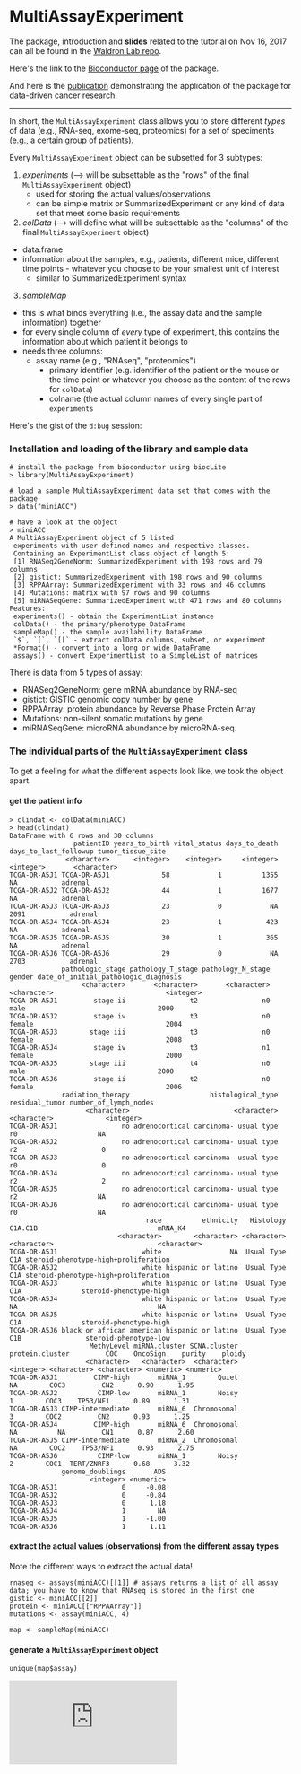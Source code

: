 # MultiAssayExperiment

The package, introduction and **slides** related to the tutorial on Nov 16, 2017 can all be found in the [Waldron Lab repo](https://github.com/waldronlab/MultiAssayExperimentWorkshop).

Here's the link to the [Bioconductor page](https://bioconductor.org/packages/release/bioc/html/MultiAssayExperiment.html) of the package.

And here is the [publication](http://cancerres.aacrjournals.org/content/77/21/e39) demonstrating the application of the package for data-driven cancer research.

----------------------------------------

In short, the `MultiAssayExperiment` class allows you to store different _types_ of data (e.g., RNA-seq, exome-seq, proteomics) for a set of speciments (e.g., a certain group of patients).

Every `MultiAssayExperiment` object can be subsetted for 3 subtypes:

1. *experiments* (--> will be subsettable as the "rows" of the final `MultiAssayExperiment` object)
	- used for storing the actual values/observations
	- can be simple matrix or SummarizedExperiment or any kind of data set that meet some basic requirements
2. *colData* (--> will define what will be subsettable as the "columns" of the final `MultiAssayExperiment` object)
  - data.frame
  - information about the samples, e.g., patients, different mice, different time points - whatever you choose to be your smallest unit of interest
	- similar to SummarizedExperiment syntax
3. *sampleMap* 
  * this is what binds everything (i.e., the assay data and the sample information) together
  * for every single column of _every_ type of experiment, this contains the information about which patient it belongs to
  * needs three columns:
    * assay name (e.g., "RNAseq", "proteomics")
	  * primary identifier (e.g. identifier of the patient or the mouse or the time point or whatever you choose as the content of the rows for `colData`)
	  * colname (the actual column names of every single part of `experiments`


Here's the gist of the `d:bug` session:

### Installation and loading of the library and sample data

```
# install the package from bioconductor using biocLite
> library(MultiAssayExperiment)

# load a sample MultiAssayExperiment data set that comes with the package
> data("miniACC")

# have a look at the object
> miniACC
A MultiAssayExperiment object of 5 listed
 experiments with user-defined names and respective classes. 
 Containing an ExperimentList class object of length 5: 
 [1] RNASeq2GeneNorm: SummarizedExperiment with 198 rows and 79 columns 
 [2] gistict: SummarizedExperiment with 198 rows and 90 columns 
 [3] RPPAArray: SummarizedExperiment with 33 rows and 46 columns 
 [4] Mutations: matrix with 97 rows and 90 columns 
 [5] miRNASeqGene: SummarizedExperiment with 471 rows and 80 columns 
Features: 
 experiments() - obtain the ExperimentList instance 
 colData() - the primary/phenotype DataFrame 
 sampleMap() - the sample availability DataFrame 
 `$`, `[`, `[[` - extract colData columns, subset, or experiment 
 *Format() - convert into a long or wide DataFrame 
 assays() - convert ExperimentList to a SimpleList of matrices
```

There is data from 5 types of assay:

  -  RNASeq2GeneNorm: gene mRNA abundance by RNA-seq
  - gistict: GISTIC genomic copy number by gene
  - RPPAArray: protein abundance by Reverse Phase Protein Array
  - Mutations: non-silent somatic mutations by gene
  - miRNASeqGene: microRNA abundance by microRNA-seq.


### The individual parts of the `MultiAssayExperiment` class

To get a feeling for what the different aspects look like, we took the object apart.

#### get the patient info

```
> clindat <- colData(miniACC)
> head(clindat)
DataFrame with 6 rows and 30 columns
                patientID years_to_birth vital_status days_to_death days_to_last_followup tumor_tissue_site
              <character>      <integer>    <integer>     <integer>             <integer>       <character>
TCGA-OR-A5J1 TCGA-OR-A5J1             58            1          1355                    NA           adrenal
TCGA-OR-A5J2 TCGA-OR-A5J2             44            1          1677                    NA           adrenal
TCGA-OR-A5J3 TCGA-OR-A5J3             23            0            NA                  2091           adrenal
TCGA-OR-A5J4 TCGA-OR-A5J4             23            1           423                    NA           adrenal
TCGA-OR-A5J5 TCGA-OR-A5J5             30            1           365                    NA           adrenal
TCGA-OR-A5J6 TCGA-OR-A5J6             29            0            NA                  2703           adrenal
             pathologic_stage pathology_T_stage pathology_N_stage      gender date_of_initial_pathologic_diagnosis
                  <character>       <character>       <character> <character>                            <integer>
TCGA-OR-A5J1         stage ii                t2                n0        male                                 2000
TCGA-OR-A5J2         stage iv                t3                n0      female                                 2004
TCGA-OR-A5J3        stage iii                t3                n0      female                                 2008
TCGA-OR-A5J4         stage iv                t3                n1      female                                 2000
TCGA-OR-A5J5        stage iii                t4                n0        male                                 2000
TCGA-OR-A5J6         stage ii                t2                n0      female                                 2006
             radiation_therapy                    histological_type residual_tumor number_of_lymph_nodes
                   <character>                          <character>    <character>             <integer>
TCGA-OR-A5J1                no adrenocortical carcinoma- usual type             r0                    NA
TCGA-OR-A5J2                no adrenocortical carcinoma- usual type             r2                     0
TCGA-OR-A5J3                no adrenocortical carcinoma- usual type             r0                     0
TCGA-OR-A5J4                no adrenocortical carcinoma- usual type             r2                     2
TCGA-OR-A5J5                no adrenocortical carcinoma- usual type             r2                    NA
TCGA-OR-A5J6                no adrenocortical carcinoma- usual type             r0                    NA
                                  race          ethnicity   Histology     C1A.C1B                              mRNA_K4
                           <character>        <character> <character> <character>                          <character>
TCGA-OR-A5J1                     white                 NA  Usual Type         C1A steroid-phenotype-high+proliferation
TCGA-OR-A5J2                     white hispanic or latino  Usual Type         C1A steroid-phenotype-high+proliferation
TCGA-OR-A5J3                     white hispanic or latino  Usual Type         C1A               steroid-phenotype-high
TCGA-OR-A5J4                     white hispanic or latino  Usual Type          NA                                   NA
TCGA-OR-A5J5                     white hispanic or latino  Usual Type         C1A               steroid-phenotype-high
TCGA-OR-A5J6 black or african american hispanic or latino  Usual Type         C1B                steroid-phenotype-low
                    MethyLevel miRNA.cluster SCNA.cluster protein.cluster         COC    OncoSign    purity    ploidy
                   <character>   <character>  <character>       <integer> <character> <character> <numeric> <numeric>
TCGA-OR-A5J1         CIMP-high       miRNA_1        Quiet              NA        COC3         CN2      0.90      1.95
TCGA-OR-A5J2          CIMP-low       miRNA_1        Noisy               1        COC3    TP53/NF1      0.89      1.31
TCGA-OR-A5J3 CIMP-intermediate       miRNA_6  Chromosomal               3        COC2         CN2      0.93      1.25
TCGA-OR-A5J4         CIMP-high       miRNA_6  Chromosomal              NA          NA         CN1      0.87      2.60
TCGA-OR-A5J5 CIMP-intermediate       miRNA_2  Chromosomal              NA        COC2    TP53/NF1      0.93      2.75
TCGA-OR-A5J6          CIMP-low       miRNA_1        Noisy               2        COC1  TERT/ZNRF3      0.68      3.32
             genome_doublings       ADS
                    <integer> <numeric>
TCGA-OR-A5J1                0     -0.08
TCGA-OR-A5J2                0     -0.84
TCGA-OR-A5J3                0      1.18
TCGA-OR-A5J4                1        NA
TCGA-OR-A5J5                1     -1.00
TCGA-OR-A5J6                1      1.11
```

#### extract the actual values (observations) from the different assay types

Note the different ways to extract the actual data!

```
rnaseq <- assays(miniACC)[[1]] # assays returns a list of all assay data; you have to know that RNAseq is stored in the first one
gistic <- miniACC[[2]]
protein <- miniACC[["RPPAArray"]]
mutations <- assay(miniACC, 4)
```

```
map <- sampleMap(miniACC)
```

#### generate a `MultiAssayExperiment` object

```
unique(map$assay)
```

![Cheatsheet](https://github.com/waldronlab/MultiAssayExperimentWorkshop/blob/master/vignettes/MultiAssayExperiment_cheatsheet.pdf)
